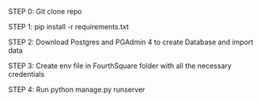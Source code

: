 STEP 0: 
Git clone repo

STEP 1:
pip install -r requirements.txt

STEP 2:
Download Postgres and PGAdmin 4 to create Database and import data

STEP 3:
Create env file in FourthSquare folder with all the necessary credentials

STEP 4:
Run python manage.py runserver
